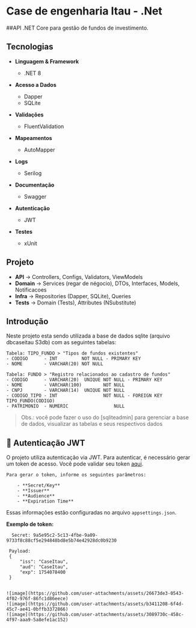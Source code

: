 # Case de engenharia Itau - .Net
##API .NET Core para gestão de fundos de investimento.

## Tecnologias

- **Linguagem & Framework**
  - .NET 8

- **Acesso a Dados**
  - Dapper
  - SQLite

- **Validações**
  - FluentValidation

- **Mapeamentos**
  - AutoMapper

- **Logs**
  - Serilog

- **Documentação**
  - Swagger

- **Autenticação**
  - JWT

- **Testes**
  - xUnit

## Projeto

- **API** → Controllers, Configs, Validators, ViewModels
- **Domain** → Services (regar de négocio), DTOs, Interfaces, Models, Notificacoes
- **Infra** → Repositories (Dapper, SQLite), Queries
- **Tests** → Domain (Tests), Attributes (NSubstitute)

## Introdução
Neste projeto esta sendo utilizada a base de dados sqlite (arquivo dbcaseitau S3db) com as seguintes tabelas:

    Tabela: TIPO_FUNDO > "Tipos de fundos existentes"
	- CODIGO      - INT         NOT NULL - PRIMARY KEY
	- NOME        - VARCHAR(20) NOT NULL

    Tabela: FUNDO > "Registro relacionados ao cadastro de fundos"
	- CODIGO      - VARCHAR(20)  UNIQUE NOT NULL - PRIMARY KEY
	- NOME        - VARCHAR(100)        NOT NULL
	- CNPJ        - VARCHAR(14)  UNIQUE NOT NULL
	- CODIGO_TIPO - INT                 NOT NULL - FOREIGN KEY TIPO_FUNDO(CODIGO)
	- PATRIMONIO  - NUMERIC                 NULL

> Obs.: você pode fazer o uso do [sqliteadmin] para gerenciar a base de dados, visualizar as tabelas e seus respectivos dados


## 🔑 Autenticação JWT

O projeto utiliza autenticação via JWT. Para autenticar, é necessário gerar um token de acesso. Você pode validar seu token [aqui](https://jwt.io).

	Para gerar o token, informe os seguintes parâmetros:

		- **Secret/Key**
		- **Issuer**
		- **Audience**
		- **Expiration Time**

Essas informações estão configuradas no arquivo `appsettings.json`.

**Exemplo de token:**

	  Secret: 9a5e95c2-5c13-4fbe-9a09-9733f8c88cf5e294848bd8e5b74e42928dc0b9230

	 Payload:   
   	 {
 	     "iss": "CaseItau",
  	     "aud": "CaseItau", 
  	     "exp": 1754078400
	 }

    
	![image](https://github.com/user-attachments/assets/26673de3-0543-4f02-976f-86fc1d86eece)
	![image](https://github.com/user-attachments/assets/b3411208-6f4d-45c7-ae41-0bffb3372866)
 	![image](https://github.com/user-attachments/assets/3089730c-458c-4f97-aaa9-5a8efe1ac152)


 	




